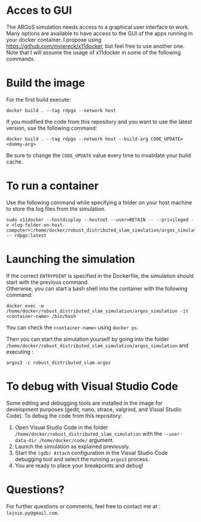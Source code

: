 # Acces to GUI
The ARGoS simulation needs access to a graphical user interface to work. Many options are available to have access to the GUI of the apps running in your docker container. I propose using https://github.com/mviereck/x11docker, but feel free to use another one. Note that I will assume the usage of x11docker in some of the following commands.

# Build the image
For the first build execute: 
```
docker build . --tag rdpgo --network host
```
If you modified the code from this repository and you want to use the latest version, use the following command: 
```
docker build . --tag rdpgo --network host --build-arg CODE_UPDATE=<dummy-arg>
```
Be sure to change the `CODE_UPDATE` value every time to invalidate your build cache.

# To run a container
Use the following command while specifying a folder on your host machine to store the log files from the simulation. 
```
sudo x11docker --hostdisplay --hostnet --user=RETAIN -- --privileged -v <log-folder-on-host-computer>:/home/docker/robust_distributed_slam_simulation/argos_simulation/log -- rdpgo:latest
```

# Launching the simulation
If the correct `ENTRYPOINT` is specified in the Dockerfile, the simulation should start with the previous command. \
Otherwise, you can start a bash shell into the container with the following command: 
```
docker exec -w /home/docker/robust_distributed_slam_simulation/argos_simulation -it <container-name> /bin/bash
```
You can check the `<container-name>` using `docker ps`. 

Then you can start the simulation yourself by going into the folder `/home/docker/robust_distributed_slam_simulation/argos_simulation`
and executing :
```
argos3 -c robust_distributed_slam.argos
```

# To debug with Visual Studio Code
Some editing and debugging tools are installed in the image for development purposes (gedit, nano, strace, valgrind, and Visual Studio Code).
To debug the code from this repository:
1. Open Visual Studio Code in the folder `/home/docker/robust_distributed_slam_simulation` with the `--user-data-dir /home/docker/code/` argument.
2. Launch the simulation as explained previously.
3. Start the `(gdb) Attach` configuration in the Visual Studio Code debugging tool and select the running `argos3` process.
4. You are ready to place your breakpoints and debug!

# Questions?
For further questions or comments, feel free to contact me at : `lajoie.py@gmail.com`.
